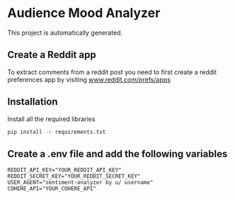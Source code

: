 # Audience Mood Analyzer

This project is automatically generated.
## Create a Reddit app
To extract comments from a reddit post you need to first create a reddit preferences app by visiting www.reddit.com/prefs/apps
## Installation
Install all the required libraries
```sh
pip install -r requirements.txt
```
## Create a .env file and add the following variables
```
REDDIT_API_KEY="YOUR_REDDIT_API_KEY"
REDDIT_SECRET_KEY="YOUR_REDDIT_SECRET_KEY"
USER_AGENT="sentiment-analyzer by u/ username"
COHERE_API="YOUR_COHERE_API" 
```
